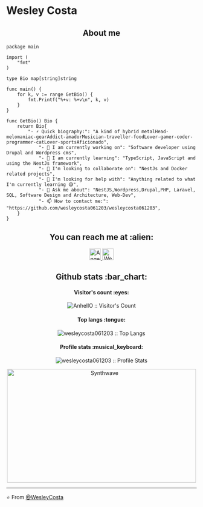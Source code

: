 # Wesley Costa

<h2 align="center">About me</h2>

```golang
package main

import (
	"fmt"
)

type Bio map[string]string

func main() {
	for k, v := range GetBio() {
		fmt.Printf("%+v: %+v\n", k, v)
	}
}

func GetBio() Bio {
	return Bio{
		"- ⚡ Quick biography:": "A kind of hybrid metalHead-melomaniac-gearAddict-amadorMusician-traveller-foodLover-gamer-coder-programmer-catLover-sportsAficionado",
    		"- 🔭 I am currently working on": "Software developer using Drupal and Wordpress cms",
    		"- 🌱 I am currently learning": "TypeScript, JavaScript and using the NestJs framework",
    		"- 👯 I'm looking to collaborate on": "NestJs and Docker related projects",
    		"- 🤔 I'm looking for help with": "Anything related to what I'm currently learning 😅",
    		"- 💬 Ask me about": "NestJS,Wordpress,Drupal,PHP, Laravel, SQL, Software Design and Architecture, Web-Dev",
    		"- 📫 How to contact me:": "https://github.com/wesleycosta061203/wesleycosta061203",
	}
}
```

<h2 align="center">You can reach me at :alien:</h2>

<p align="center">
  <a href="https://www.instagram.com/wesleycosta_09/">
    <img src="https://www.vectorlogo.zone/logos/instagram/instagram-icon.svg" alt="Angel Santiago Jaime Zavala's DEV Profile" height="30" width="30">
  </a>

  <a href="https://www.linkedin.com/in/wesley-csta">
    <img src="https://www.vectorlogo.zone/logos/linkedin/linkedin-icon.svg" alt="Wesley Costa LinkedIn Profile" height="30" width="30">
  </a>

<!--   <a href="https://stackoverflow.com/users/2946413/angel-santiago-jaime-zavala?tab=profile">
    <img src="https://www.vectorlogo.zone/logos/stackoverflow/stackoverflow-icon.svg" alt="Angel Santiago Jaime Zavala's Stack Overflow Profile" height="30" width="30">
  </a> -->

<!--   <a href="https://stackexchange.com/users/3525056/angel-santiago-jaime-zavala">
    <img src="https://www.vectorlogo.zone/logos/stackexchange/stackexchange-icon.svg" alt="Angel Santiago Jaime Zavala's Stack Exchange Profile" height="30" width="30">
  </a> -->

<!--   <a href="https://stackshare.io/anhello">
    <img src="https://cdn.worldvectorlogo.com/logos/stackshare.svg" alt="Angel Santiago Jaime Zavala's StackShare Profile" height="30" width="30">
  </a> -->
  
<!--   <a href="https://gitlab.com/AnhellO">
    <img src="https://www.vectorlogo.zone/logos/gitlab/gitlab-icon.svg" alt="Angel Santiago Jaime Zavala's GitLab Profile" height="30" width="30">
  </a> -->
<!--   
  <a href="https://medium.com/@ajzavala">
    <img src="https://www.vectorlogo.zone/logos/medium/medium-tile.svg" alt="Angel Santiago Jaime Zavala's Medium Profile" height="30" width="30">
  </a> -->
  
<!--   <a href="https://www.youtube.com/channel/UCPUwB4x7_6Dbvwsnfbe1yiQ">
    <img src="https://www.vectorlogo.zone/logos/youtube/youtube-icon.svg" alt="Angel Santiago Jaime Zavala's YouTube Channel" height="30" width="30">
  </a>
</p> -->

<!-- <h2 align="center">My stack :man_technologist:</h2>

<p align="center">Tools that I use on a daily basis, or that I've used or worked (either much or a bit) with on the past</p>
<p align="center">
  <a href="https://stackshare.io/anhello/my-personal-stack">
    <img src="http://img.shields.io/badge/tech-stack-0690fa.svg?style=flat" alt="AnhellO :: StackShare" />
  </a>
</p> -->

<h2 align="center">Github stats :bar_chart:</h2>

<h4 align="center">Visitor's count :eyes:</h4>

<p align="center"><img src="https://profile-counter.glitch.me/{wesleycosta061203}/count.svg" alt="AnhellO :: Visitor's Count" /></p>

<h4 align="center">Top langs :tongue:</h4>

<p align="center"><img src="https://github-readme-stats.vercel.app/api/top-langs/?username=wesleycosta061203&langs_count=10&theme=tokyonight&layout=compact" alt="wesleycosta061203 :: Top Langs" /></p>

<h4 align="center">Profile stats :musical_keyboard:</h4>

<p align="center"><img src="https://github-readme-stats.vercel.app/api?username=wesleycosta061203&show_icons=true&theme=dracula&include_all_commits=true&count_private=true" alt="wesleycosta061203 :: Profile Stats" /></p>

<p align="center"><img src="https://thumbs.gfycat.com/GoodnaturedFondGaur-size_restricted.gif" alt="Synthwave" height="300" width="500"></p>


---

⭐️ From [@WesleyCosta](https://github.com/wesleycosta061203)
